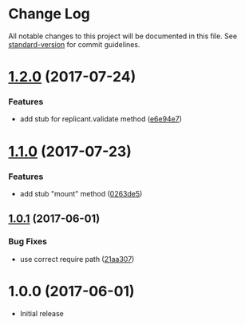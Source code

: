 # Change Log

All notable changes to this project will be documented in this file. See [standard-version](https://github.com/conventional-changelog/standard-version) for commit guidelines.

<a name="1.2.0"></a>
# [1.2.0](https://github.com/nodecg/mock-nodecg/compare/v1.1.0...v1.2.0) (2017-07-24)


### Features

* add stub for replicant.validate method ([e6e94e7](https://github.com/nodecg/mock-nodecg/commit/e6e94e7))



<a name="1.1.0"></a>
# [1.1.0](https://github.com/nodecg/mock-nodecg/compare/v1.0.1...v1.1.0) (2017-07-23)


### Features

* add stub "mount" method ([0263de5](https://github.com/nodecg/mock-nodecg/commit/0263de5))



<a name="1.0.1"></a>
## [1.0.1](https://github.com/nodecg/mock-nodecg/compare/v1.0.0...v1.0.1) (2017-06-01)


### Bug Fixes

* use correct require path ([21aa307](https://github.com/nodecg/mock-nodecg/commit/21aa307))



<a name="1.0.0"></a>
# 1.0.0 (2017-06-01)

- Initial release
